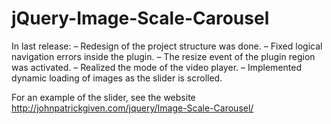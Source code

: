 # jQuery-Image-Scale-Carousel

In last release:
– Redesign of the project structure was done.
– Fixed logical navigation errors inside the plugin.
– The resize event of the plugin region was activated.
– Realized the mode of the video player.
– Implemented dynamic loading of images as the slider is scrolled.

For an example of the slider, see the website <http://johnpatrickgiven.com/jquery/Image-Scale-Carousel/> 
